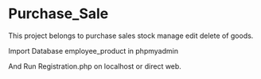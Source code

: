 # Purchase_Sale
This project belongs to purchase sales stock manage edit delete of goods.

Import Database employee_product in phpmyadmin

And Run Registration.php on localhost or direct web.


